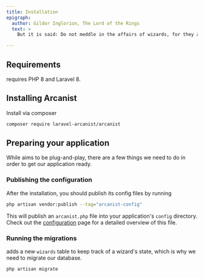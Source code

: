 ```yaml
---
title: Installation
epigraph:
  author: Gildor Inglorion, The Lord of the Rings
  text: >
    But it is said: Do not meddle in the affairs of wizards, for they are subtle and quick to anger. The choice is yours: to go or wait.

---
```


## Requirements

<Arcanist></Arcanist> requires PHP 8 and Laravel 8.

## Installing Arcanist

Install via composer

```bash
composer require laravel-arcanist/arcanist
```

## Preparing your application

While <Arcanist></Arcanist> aims to be plug-and-play, there are a few things we need to do in order to get our application ready.

### Publishing the configuration

After the installation, you should publish its config files by running

<tabbed-code-example>

<code-tab>

```bash
php artisan vendor:publish --tag="arcanist-config"
```

</code-tab>

</tabbed-code-example>

This will publish an `arcanist.php` file into your application's `config` directory. Check out the [configuration](/configuration) page for a detailed overview of this file.

### Running the migrations

<Arcanist></Arcanist> adds a new `wizards` table to keep track of a wizard's state, which is why we need to migrate our database.

```bash
php artisan migrate
```